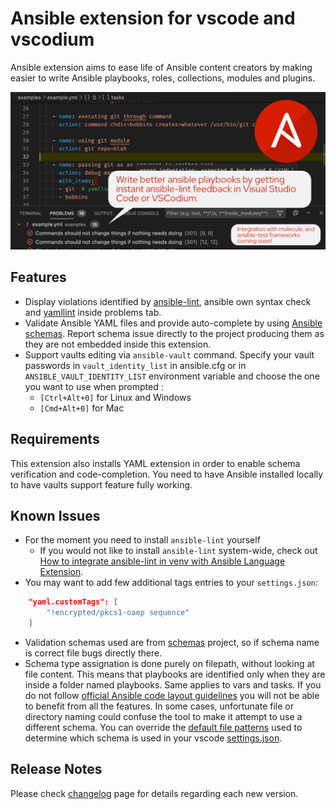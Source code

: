 # Ansible extension for vscode and vscodium

Ansible extension aims to ease life of Ansible content creators by making
easier to write Ansible playbooks, roles, collections, modules and plugins.

![ansible-lint](https://github.com/ansible-community/vscode-ansible/raw/master/images/gh-social-preview.png)

## Features

* Display violations identified by [ansible-lint](https://github.com/ansible-community/ansible-lint), ansible own syntax check and
[yamllint](https://github.com/adrienverge/yamllint) inside problems tab.
* Validate Ansible YAML files and provide auto-complete by using [Ansible schemas](https://github.com/ansible-community/schemas/tree/main/f). Report schema issue directly to the project producing them as they are not embedded inside this extension.
* Support vaults editing via `ansible-vault` command. Specify your vault passwords in `vault_identity_list` in ansible.cfg or in `ANSIBLE_VAULT_IDENTITY_LIST` environment variable and choose the one you want to use when prompted :
  * `[Ctrl+Alt+0]` for Linux and Windows
  * `[Cmd+Alt+0]` for Mac

## Requirements

This extension also installs YAML extension in order to enable schema verification and code-completion.
You need to have Ansible installed locally to have vaults support feature fully working.

## Known Issues

* For the moment you need to install `ansible-lint` yourself
  * If you would not like to install `ansible-lint` system-wide, check out [How to integrate ansible-lint in venv with Ansible Language Extension](doc/topics/integrate_ansible-lint_in_venv/README.md).
* You may want to add few additional tags entries to your `settings.json`:

```json
    "yaml.customTags": [
        "!encrypted/pkcs1-oaep sequence"
    ]
```
* Validation schemas used are from [schemas](https://github.com/ansible-community/schemas) project, so if schema name is correct file bugs directly there.
* Schema type assignation is done purely on filepath, without looking at file content. This means that playbooks are identified only when they are inside a folder named playbooks. Same applies to vars and tasks. If you do not follow [official Ansible code layout guidelines](https://docs.ansible.com/ansible/latest/dev_guide/developing_collections.html#collection-structure) you will not be able to benefit from all the features. In some cases, unfortunate file or directory naming could confuse the tool to make it attempt to use a different schema. You can override the [default file patterns](https://github.com/ansible-community/vscode-ansible/blob/master/package.json#L136) used to determine which schema is used in your vscode [settings.json](https://github.com/redhat-developer/vscode-yaml#associating-a-schema-to-a-glob-pattern-via-yamlschemas).

## Release Notes

Please check [changelog](https://marketplace.visualstudio.com/items/zbr.vscode-ansible/changelog) page for details regarding each new version.
